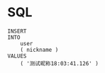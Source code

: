 # SQL
    INSERT
    INTO
        user
        ( nickname )
    VALUES
        ( '测试昵称18:03:41.126' )